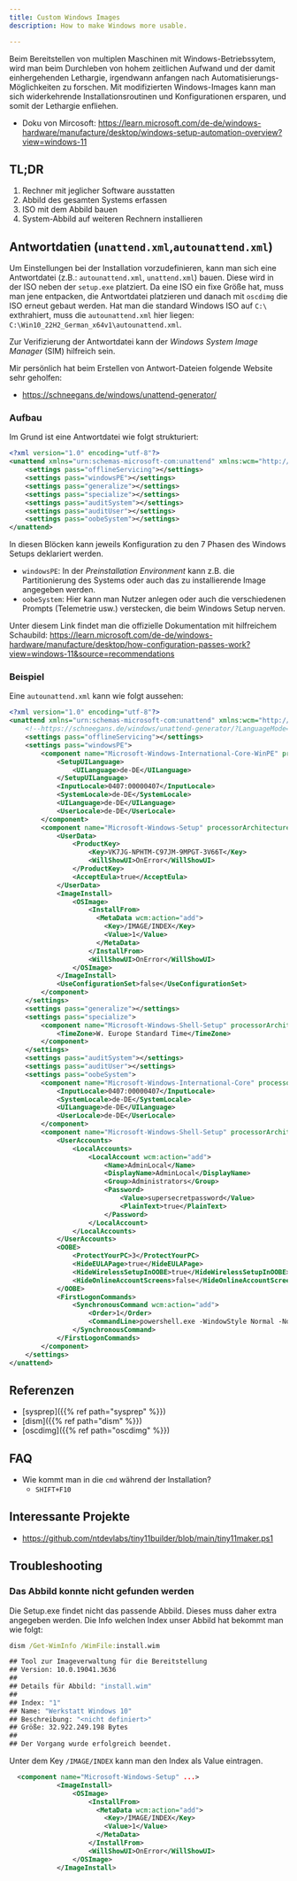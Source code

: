```yaml
---
title: Custom Windows Images
description: How to make Windows more usable.

---
```

Beim Bereitstellen von multiplen Maschinen mit Windows-Betriebssytem, wird man beim Durchleben von hohem zeitlichen Aufwand und der
damit einhergehenden Lethargie, irgendwann anfangen nach Automatisierungs-Möglichkeiten zu forschen.
Mit modifizierten Windows-Images kann man sich widerkehrende Installationsroutinen und Konfigurationen ersparen, und somit der Lethargie enfliehen.

- Doku von Mircosoft: https://learn.microsoft.com/de-de/windows-hardware/manufacture/desktop/windows-setup-automation-overview?view=windows-11

## TL;DR
1. Rechner mit jeglicher Software ausstatten
2. Abbild des gesamten Systems erfassen
3. ISO mit dem Abbild bauen
4. System-Abbild auf weiteren Rechnern installieren


## Antwortdatien (`unattend.xml`,`autounattend.xml`)
Um Einstellungen bei der Installation vorzudefinieren, kann man sich eine Antwortdatei (z.B.: `autounattend.xml`, `unattend.xml`) bauen. 
Diese wird in der ISO neben der `setup.exe` platziert. Da eine ISO ein fixe Größe hat, muss man jene entpacken, die Antwortdatei platzieren
und danach mit `oscdimg` die ISO erneut gebaut werden.
Hat man die standard Windows ISO auf `C:\` exthrahiert, muss die `autounattend.xml` hier liegen: `C:\Win10_22H2_German_x64v1\autounattend.xml`.

Zur Verifizierung der Antwortdatei kann der _Windows System Image Manager_ (SIM) hilfreich sein.

Mir persönlich hat beim Erstellen von Antwort-Dateien folgende Website sehr geholfen:

- https://schneegans.de/windows/unattend-generator/

### Aufbau
Im Grund ist eine Antwortdatei wie folgt strukturiert:
```xml
<?xml version="1.0" encoding="utf-8"?>
<unattend xmlns="urn:schemas-microsoft-com:unattend" xmlns:wcm="http://schemas.microsoft.com/WMIConfig/2002/State">
	<settings pass="offlineServicing"></settings>
	<settings pass="windowsPE"></settings>
	<settings pass="generalize"></settings>
	<settings pass="specialize"></settings>
	<settings pass="auditSystem"></settings>
	<settings pass="auditUser"></settings>
	<settings pass="oobeSystem"></settings>
</unattend>
```
In diesen Blöcken kann jeweils Konfiguration zu den 7 Phasen des Windows Setups deklariert werden.
- `windowsPE`: In der _Preinstallation Environment_ kann z.B. die Partitionierung des Systems oder auch das zu installierende Image angegeben werden.
- `oobeSystem`: Hier kann man Nutzer anlegen oder auch die verschiedenen Prompts (Telemetrie usw.) verstecken, die beim Windows Setup nerven.

Unter diesem Link findet man die offizielle Dokumentation mit hilfreichem Schaubild: https://learn.microsoft.com/de-de/windows-hardware/manufacture/desktop/how-configuration-passes-work?view=windows-11&source=recommendations


### Beispiel
Eine `autounattend.xml` kann wie folgt aussehen:
```xml
<?xml version="1.0" encoding="utf-8"?>
<unattend xmlns="urn:schemas-microsoft-com:unattend" xmlns:wcm="http://schemas.microsoft.com/WMIConfig/2002/State">
	<!--https://schneegans.de/windows/unattend-generator/?LanguageMode=Unattended&UILanguage=de-DE&Locale=de-DE&Keyboard=00000407&GeoLocation=94&ProcessorArchitecture=amd64&ComputerNameMode=Random&CompactOsMode=Default&TimeZoneMode=Explicit&TimeZone=W.+Europe+Standard+Time&PartitionMode=Interactive&DiskAssertionMode=Skip&WindowsEditionMode=Generic&WindowsEdition=pro&UserAccountMode=Unattended&AccountName0=AdminLocal&AccountDisplayName0=AdminLocal&AccountPassword0=abelliocbc&AccountGroup0=Administrators&AccountName1=&AccountName2=&AccountName3=&AccountName4=&AutoLogonMode=Own&PasswordExpirationMode=Unlimited&LockoutMode=Disabled&HideFiles=Hidden&TaskbarSearch=Box&TaskbarIconsMode=Default&StartTilesMode=Default&StartPinsMode=Default&DisableDefender=true&DisableWindowsUpdate=true&TurnOffSystemSounds=true&DisableAppSuggestions=true&EffectsMode=Default&DesktopIconsMode=Default&WifiMode=Skip&ExpressSettings=DisableAll&KeysMode=Skip&ColorMode=Default&WallpaperMode=Default&WdacMode=Skip-->
	<settings pass="offlineServicing"></settings>
	<settings pass="windowsPE">
		<component name="Microsoft-Windows-International-Core-WinPE" processorArchitecture="amd64" publicKeyToken="31bf3856ad364e35" language="neutral" versionScope="nonSxS">
			<SetupUILanguage>
				<UILanguage>de-DE</UILanguage>
			</SetupUILanguage>
			<InputLocale>0407:00000407</InputLocale>
			<SystemLocale>de-DE</SystemLocale>
			<UILanguage>de-DE</UILanguage>
			<UserLocale>de-DE</UserLocale>
		</component>
		<component name="Microsoft-Windows-Setup" processorArchitecture="amd64" publicKeyToken="31bf3856ad364e35" language="neutral" versionScope="nonSxS">
			<UserData>
				<ProductKey>
					<Key>VK7JG-NPHTM-C97JM-9MPGT-3V66T</Key>
					<WillShowUI>OnError</WillShowUI>
				</ProductKey>
				<AcceptEula>true</AcceptEula>
			</UserData>
			<ImageInstall>
				<OSImage>
					<InstallFrom>
					  <MetaData wcm:action="add">
						<Key>/IMAGE/INDEX</Key>
						<Value>1</Value>
					  </MetaData>
					</InstallFrom>
					<WillShowUI>OnError</WillShowUI>
				</OSImage>
			</ImageInstall>
			<UseConfigurationSet>false</UseConfigurationSet>
		</component>
	</settings>
	<settings pass="generalize"></settings>
	<settings pass="specialize">
		<component name="Microsoft-Windows-Shell-Setup" processorArchitecture="amd64" publicKeyToken="31bf3856ad364e35" language="neutral" versionScope="nonSxS">
			<TimeZone>W. Europe Standard Time</TimeZone>
		</component>
	</settings>
	<settings pass="auditSystem"></settings>
	<settings pass="auditUser"></settings>
	<settings pass="oobeSystem">
		<component name="Microsoft-Windows-International-Core" processorArchitecture="amd64" publicKeyToken="31bf3856ad364e35" language="neutral" versionScope="nonSxS">
			<InputLocale>0407:00000407</InputLocale>
			<SystemLocale>de-DE</SystemLocale>
			<UILanguage>de-DE</UILanguage>
			<UserLocale>de-DE</UserLocale>
		</component>
		<component name="Microsoft-Windows-Shell-Setup" processorArchitecture="amd64" publicKeyToken="31bf3856ad364e35" language="neutral" versionScope="nonSxS">
			<UserAccounts>
				<LocalAccounts>
					<LocalAccount wcm:action="add">
						<Name>AdminLocal</Name>
						<DisplayName>AdminLocal</DisplayName>
						<Group>Administrators</Group>
						<Password>
							<Value>supersecretpassword</Value>
							<PlainText>true</PlainText>
						</Password>
					</LocalAccount>
				</LocalAccounts>
			</UserAccounts>
			<OOBE>
				<ProtectYourPC>3</ProtectYourPC>
				<HideEULAPage>true</HideEULAPage>
				<HideWirelessSetupInOOBE>true</HideWirelessSetupInOOBE>
				<HideOnlineAccountScreens>false</HideOnlineAccountScreens>
			</OOBE>
			<FirstLogonCommands>
				<SynchronousCommand wcm:action="add">
					<Order>1</Order>
					<CommandLine>powershell.exe -WindowStyle Normal -NoProfile -Command "Get-Content -LiteralPath 'C:\Windows\Setup\Scripts\FirstLogon.ps1' -Raw | Invoke-Expression;"</CommandLine>
				</SynchronousCommand>
			</FirstLogonCommands>
		</component>
	</settings>
</unattend>
```

## Referenzen

- [sysprep]({{% ref path="sysprep" %}})
- [dism]({{% ref path="dism" %}})
- [oscdimg]({{% ref path="oscdimg" %}})

## FAQ

- Wie kommt man in die `cmd` während der Installation?
    - `SHIFT+F10`

## Interessante Projekte

- https://github.com/ntdevlabs/tiny11builder/blob/main/tiny11maker.ps1


## Troubleshooting
### Das Abbild konnte nicht gefunden werden
Die Setup.exe findet nicht das passende Abbild. Dieses muss daher extra angegeben werden. Die Info welchen Index unser Abbild hat bekommt man wie folgt:
```cmd
dism /Get-WimInfo /WimFile:install.wim

## Tool zur Imageverwaltung für die Bereitstellung
## Version: 10.0.19041.3636
## 
## Details für Abbild: "install.wim"
## 
## Index: "1"
## Name: "Werkstatt Windows 10"
## Beschreibung: "<nicht definiert>"
## Größe: 32.922.249.198 Bytes
## 
## Der Vorgang wurde erfolgreich beendet.
```
Unter dem Key `/IMAGE/INDEX` kann man den Index als Value eintragen.

```xml
  <component name="Microsoft-Windows-Setup" ...>
			<ImageInstall>
				<OSImage>
					<InstallFrom>
					  <MetaData wcm:action="add">
						<Key>/IMAGE/INDEX</Key>
						<Value>1</Value>
					  </MetaData>
					</InstallFrom>
					<WillShowUI>OnError</WillShowUI>
				</OSImage>
			</ImageInstall>
```
